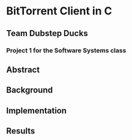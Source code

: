 # BitTorrent Client in C

## Team Dubstep Ducks

### Project 1 for the Software Systems class

## Abstract

## Background

## Implementation

## Results


